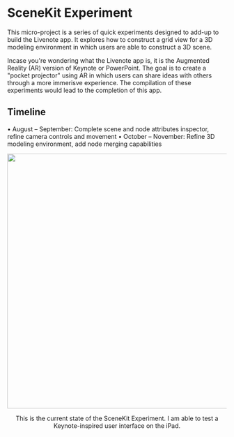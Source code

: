 # SceneKit Experiment
This micro-project is a series of quick experiments designed to add-up to build the Livenote app. It explores how to construct a grid view for a 3D modeling environment in which users are able to construct a 3D scene. 

Incase you're wondering what the Livenote app is, it is the Augmented Reality (AR) version of Keynote or PowerPoint. The goal is to create a "pocket projector" using AR in which users can share ideas with others through a more immerisve experience. The compilation of these experiments would lead to the completion of this app.

## Timeline
• August – September: Complete scene and node attributes inspector, refine camera controls and movement
• October – November: Refine 3D modeling environment, add node merging capabilities

<p align="center">
  <img src="https://github.com/trevinwisaksana/SceneKit-Grid-Experiment/blob/master/Screenshots/1.png" width="800" height="584">
</p>

<p align="center">
  <body> This is the current state of the SceneKit Experiment. I am able to test a Keynote-inspired user interface on the iPad. </body>
</p>


